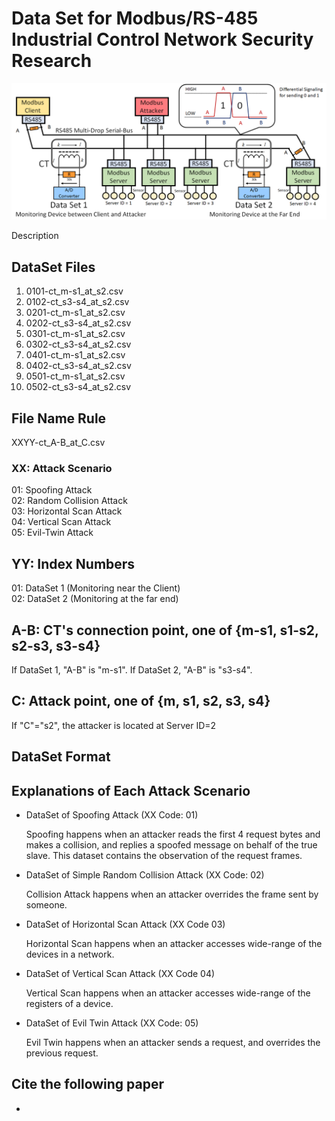 # Data Set for Modbus/RS-485 Industrial Control Network Security Research

![Architecture](architecture.png)

Description 

## DataSet Files
 1. 0101-ct_m-s1_at_s2.csv
 2. 0102-ct_s3-s4_at_s2.csv
 3. 0201-ct_m-s1_at_s2.csv
 4. 0202-ct_s3-s4_at_s2.csv
 5. 0301-ct_m-s1_at_s2.csv
 6. 0302-ct_s3-s4_at_s2.csv
 7. 0401-ct_m-s1_at_s2.csv
 8. 0402-ct_s3-s4_at_s2.csv
 9. 0501-ct_m-s1_at_s2.csv
 10. 0502-ct_s3-s4_at_s2.csv

## File Name Rule
 XXYY-ct_A-B_at_C.csv

 ### XX: Attack Scenario
  01: Spoofing Attack  
  02: Random Collision Attack  
  03: Horizontal Scan Attack  
  04: Vertical Scan Attack  
  05: Evil-Twin Attack  
  
 ## YY: Index Numbers
  01: DataSet 1  (Monitoring near the Client)  
  02: DataSet 2  (Monitoring at the far end)  
  
 ## A-B: CT's connection point, one of {m-s1, s1-s2, s2-s3, s3-s4}
  If DataSet 1, "A-B" is "m-s1".
  If DataSet 2, "A-B" is "s3-s4".
  
 ## C: Attack point, one of {m, s1, s2, s3, s4}
  If "C"="s2", the attacker is located at Server ID=2

## DataSet Format



## Explanations of Each Attack Scenario


* DataSet of Spoofing Attack (XX Code: 01)

  Spoofing happens when an attacker reads the first 4 request bytes and makes a collision, and replies a spoofed message on behalf of the true slave.  This dataset contains the observation of the request frames.

* DataSet of Simple Random Collision Attack (XX Code: 02)

  Collision Attack happens when an attacker overrides the frame sent by someone.

* DataSet of Horizontal Scan Attack (XX Code 03)

  Horizontal Scan happens when an attacker accesses wide-range of the devices in a network. 

* DataSet of Vertical Scan Attack (XX Code 04)

  Vertical Scan happens when an attacker accesses wide-range of the registers of a device.

* DataSet of Evil Twin Attack (XX Code: 05)

  Evil Twin happens when an attacker sends a request, and overrides the previous request.

## Cite the following paper

*
